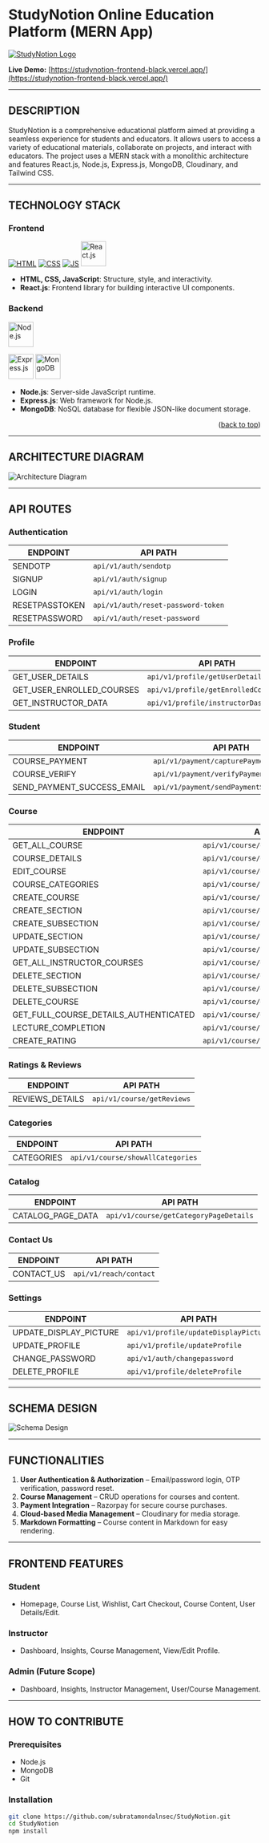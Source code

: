 # StudyNotion Online Education Platform (MERN App) 

[![StudyNotion Logo](https://res.cloudinary.com/dvpulu3cc/image/upload/v1702489710/Screenshot_2023-12-13_231558_dwyhv3.png)](https://studynotion-frontend-black.vercel.app/)

**Live Demo:** [https://studynotion-frontend-black.vercel.app/](https://studynotion-frontend-black.vercel.app/)

---

## DESCRIPTION

StudyNotion is a comprehensive educational platform aimed at providing a seamless experience for students and educators. It allows users to access a variety of educational materials, collaborate on projects, and interact with educators. The project uses a MERN stack with a monolithic architecture and features React.js, Node.js, Express.js, MongoDB, Cloudinary, and Tailwind CSS.

---

## TECHNOLOGY STACK

### Frontend
<p>
  <a href="https://www.w3schools.com/html/"><img src="https://img.icons8.com/color/70/000000/html-5--v1.png" alt="HTML" /></a>
  <a href="https://www.w3schools.com/css/"><img src="https://img.icons8.com/color/70/000000/css3.png" alt="CSS" /></a>
  <a href="https://www.w3schools.com/js/"><img src="https://img.icons8.com/color/70/000000/javascript--v1.png" alt="JS" /></a>
  <a href="https://reactjs.org/"><img src="https://upload.wikimedia.org/wikipedia/commons/a/a7/React-icon.svg" alt="React.js" width="50" height="50" /></a>
</p>

- **HTML, CSS, JavaScript**: Structure, style, and interactivity.
- **React.js**: Frontend library for building interactive UI components.

### Backend
<p>
  <a href="https://nodejs.org/"><img src="https://e7.pngegg.com/pngimages/247/558/png-clipart-node-js-javascript-express-js-npm-react-github-angle-text.png" alt="Node.js" width="50" height="50" /></a>
  <div style="background-color: white; display: inline-block;">
  <img src="https://cdn.icon-icons.com/icons2/2699/PNG/512/expressjs_logo_icon_169185.png" alt="Express.js" width="50" height="50" />
</div>
  <a href="https://www.mongodb.com/docs/"><img src="https://w7.pngwing.com/pngs/956/695/png-transparent-mongodb-original-wordmark-logo-icon-thumbnail.png" alt="MongoDB" width="50" height="50" /></a>
</p>

- **Node.js**: Server-side JavaScript runtime.
- **Express.js**: Web framework for Node.js.
- **MongoDB**: NoSQL database for flexible JSON-like document storage.

<p align="right">(<a href="#top">back to top</a>)</p>

---

## ARCHITECTURE DIAGRAM

![Architecture Diagram](https://res.cloudinary.com/dvpulu3cc/image/upload/v1699036870/Screenshot_2023-11-04_000952_argzj8.jpg)

---

## API ROUTES

### Authentication
| ENDPOINT       | API PATH                        |
|----------------|---------------------------------|
| SENDOTP        | `api/v1/auth/sendotp`           |
| SIGNUP         | `api/v1/auth/signup`            |
| LOGIN          | `api/v1/auth/login`             |
| RESETPASSTOKEN | `api/v1/auth/reset-password-token` |
| RESETPASSWORD  | `api/v1/auth/reset-password`    |

### Profile
| ENDPOINT                    | API PATH                           |
|-------------------------------|-----------------------------------|
| GET_USER_DETAILS              | `api/v1/profile/getUserDetails`    |
| GET_USER_ENROLLED_COURSES     | `api/v1/profile/getEnrolledCourses` |
| GET_INSTRUCTOR_DATA           | `api/v1/profile/instructorDashboard` |

### Student
| ENDPOINT                     | API PATH                           |
|-------------------------------|-----------------------------------|
| COURSE_PAYMENT               | `api/v1/payment/capturePayment`   |
| COURSE_VERIFY                | `api/v1/payment/verifyPayment`    |
| SEND_PAYMENT_SUCCESS_EMAIL   | `api/v1/payment/sendPaymentSuccessEmail` |

### Course
| ENDPOINT                               | API PATH                               |
|----------------------------------------|----------------------------------------|
| GET_ALL_COURSE                         | `api/v1/course/getAllCourses`          |
| COURSE_DETAILS                         | `api/v1/course/getCourseDetails`       |
| EDIT_COURSE                            | `api/v1/course/editCourse`             |
| COURSE_CATEGORIES                       | `api/v1/course/showAllCategories`      |
| CREATE_COURSE                           | `api/v1/course/createCourse`           |
| CREATE_SECTION                          | `api/v1/course/addSection`             |
| CREATE_SUBSECTION                       | `api/v1/course/addSubSection`          |
| UPDATE_SECTION                          | `api/v1/course/updateSection`          |
| UPDATE_SUBSECTION                       | `api/v1/course/updateSubSection`       |
| GET_ALL_INSTRUCTOR_COURSES              | `api/v1/course/getInstructorCourses`   |
| DELETE_SECTION                          | `api/v1/course/deleteSection`          |
| DELETE_SUBSECTION                       | `api/v1/course/deleteSubSection`       |
| DELETE_COURSE                           | `api/v1/course/deleteCourse`           |
| GET_FULL_COURSE_DETAILS_AUTHENTICATED   | `api/v1/course/getFullCourseDetails`   |
| LECTURE_COMPLETION                       | `api/v1/course/updateCourseProgress`   |
| CREATE_RATING                            | `api/v1/course/createRating`           |

### Ratings & Reviews
| ENDPOINT         | API PATH                  |
|------------------|---------------------------|
| REVIEWS_DETAILS  | `api/v1/course/getReviews` |

### Categories
| ENDPOINT     | API PATH                          |
|--------------|-----------------------------------|
| CATEGORIES   | `api/v1/course/showAllCategories` |

### Catalog
| ENDPOINT          | API PATH                                 |
|------------------|------------------------------------------|
| CATALOG_PAGE_DATA | `api/v1/course/getCategoryPageDetails`   |

### Contact Us
| ENDPOINT    | API PATH                    |
|------------|------------------------------|
| CONTACT_US | `api/v1/reach/contact`       |

### Settings
| ENDPOINT                 | API PATH                              |
|--------------------------|---------------------------------------|
| UPDATE_DISPLAY_PICTURE   | `api/v1/profile/updateDisplayPicture` |
| UPDATE_PROFILE           | `api/v1/profile/updateProfile`        |
| CHANGE_PASSWORD          | `api/v1/auth/changepassword`          |
| DELETE_PROFILE           | `api/v1/profile/deleteProfile`        |

---

## SCHEMA DESIGN

![Schema Design](https://res.cloudinary.com/dvpulu3cc/image/upload/v1699036870/Screenshot_2023-11-04_001024_ef0phq.jpg)

---

## FUNCTIONALITIES

1. **User Authentication & Authorization** – Email/password login, OTP verification, password reset.
2. **Course Management** – CRUD operations for courses and content.
3. **Payment Integration** – Razorpay for secure course purchases.
4. **Cloud-based Media Management** – Cloudinary for media storage.
5. **Markdown Formatting** – Course content in Markdown for easy rendering.

---

## FRONTEND FEATURES

### Student
- Homepage, Course List, Wishlist, Cart Checkout, Course Content, User Details/Edit.

### Instructor
- Dashboard, Insights, Course Management, View/Edit Profile.

### Admin (Future Scope)
- Dashboard, Insights, Instructor Management, User/Course Management.

---

## HOW TO CONTRIBUTE

### Prerequisites
- Node.js
- MongoDB
- Git

### Installation
```bash
git clone https://github.com/subratamondalnsec/StudyNotion.git
cd StudyNotion
npm install
